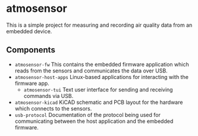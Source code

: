 # atmosensor
This is a simple project for measuring and recording air quality data from an embedded device.

## Components
* `atmosensor-fw` This contains the embedded firmware application which reads from
the sensors and communicates the data over USB.
* `atmosensor-host-apps` Linux-based applications for interacting with the firmware app.
  * `atmosensor-tui` Text user interface for sending and receiving commands via USB.
* `atmosensor-kicad` KiCAD schematic and PCB layout for the hardware which connects
to the sensors.
* `usb-protocol` Documentation of the protocol being used for communicating between
the host application and the embedded firmware.